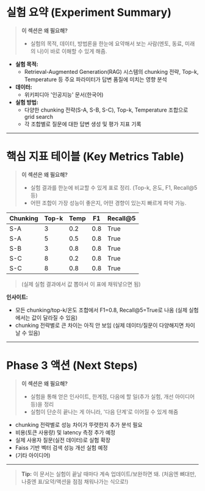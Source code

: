 # 실험 요약 (Experiment Summary)

> **이 섹션은 왜 필요해?**
> - 실험의 목적, 데이터, 방법론을 한눈에 요약해서 보는 사람(멘토, 동료, 미래의 나)이 바로 이해할 수 있게 해줌.

- **실험 목적:**
  - Retrieval-Augmented Generation(RAG) 시스템의 chunking 전략, Top-k, Temperature 등 주요 파라미터가 답변 품질에 미치는 영향 분석
- **데이터:**
  - 위키피디아 '인공지능' 문서(한국어)
- **실험 방법:**
  - 다양한 chunking 전략(S-A, S-B, S-C), Top-k, Temperature 조합으로 grid search
  - 각 조합별로 질문에 대한 답변 생성 및 평가 지표 기록

---

# 핵심 지표 테이블 (Key Metrics Table)

> **이 섹션은 왜 필요해?**
> - 실험 결과를 한눈에 비교할 수 있게 표로 정리. (Top-k, 온도, F1, Recall@5 등)
> - 어떤 조합이 가장 성능이 좋은지, 어떤 경향이 있는지 빠르게 파악 가능.

| Chunking | Top-k | Temp | F1  | Recall@5 |
|----------|-------|------|-----|----------|
| S-A      |   3   | 0.2  | 0.8 |   True   |
| S-A      |   5   | 0.5  | 0.8 |   True   |
| S-B      |   3   | 0.8  | 0.8 |   True   |
| S-C      |   8   | 0.2  | 0.8 |   True   |
| S-C      |   8   | 0.8  | 0.8 |   True   |

> (실제 실험 결과에서 값 뽑아서 이 표에 채워넣으면 됨)

**인사이트:**
- 모든 chunking/top-k/온도 조합에서 F1=0.8, Recall@5=True로 나옴 (실제 실험에서는 값이 달라질 수 있음)
- chunking 전략별로 큰 차이는 아직 안 보임 (실제 데이터/질문이 다양해지면 차이 날 수 있음)

---

# Phase 3 액션 (Next Steps)

> **이 섹션은 왜 필요해?**
> - 실험을 통해 얻은 인사이트, 한계점, 다음에 할 일(추가 실험, 개선 아이디어 등)을 정리
> - 실험이 단순히 끝나는 게 아니라, '다음 단계'로 이어질 수 있게 해줌

- chunking 전략별로 성능 차이가 뚜렷한지 추가 분석 필요
- 비용(토큰 사용량) 및 latency 측정 추가 예정
- 실제 사용자 질문(실전 데이터)로 실험 확장
- Faiss 기반 벡터 검색 성능 개선 실험 예정
- (기타 아이디어)

---

> **Tip:**
> 이 문서는 실험이 끝날 때마다 계속 업데이트/보완하면 돼. (처음엔 뼈대만, 나중엔 표/요약/액션을 점점 채워나가는 식으로!) 